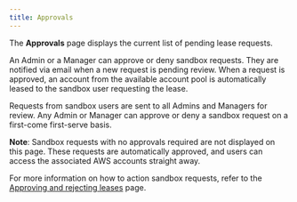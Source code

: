 ```yaml
---
title: Approvals
---
```


The **Approvals** page displays the current list of pending lease requests.

An Admin or a Manager can approve or deny sandbox requests. They are notified via email when a new request is pending review. When a request is approved, an account from the available account pool is automatically leased to the sandbox user requesting the lease.

Requests from sandbox users are sent to all Admins and Managers for review. Any Admin or Manager can approve or deny a sandbox request on a first-come first-serve basis.

**Note**: Sandbox requests with no approvals required are not displayed on this page. These requests are automatically approved, and users can access the associated AWS accounts straight away.

For more information on how to action sandbox requests, refer to the [Approving and rejecting leases](https://docs.aws.amazon.com/solutions/latest/innovation-sandbox-on-aws/manager-guide.html#approve-reject-account-lease) page.
